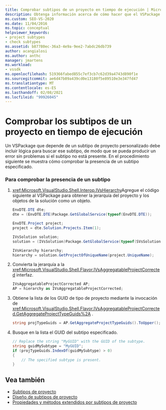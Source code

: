 ```yaml
---
title: Comprobar subtipos de un proyecto en tiempo de ejecución | Microsoft Docs
description: Obtenga información acerca de cómo hacer que el VSPackage Compruebe la presencia de un subtipo de proyecto personalizado especificado del que depende.
ms.custom: SEO-VS-2020
ms.date: 11/04/2016
ms.topic: conceptual
helpviewer_keywords:
- project subtypes
- check subtypes
ms.assetid: b87780ec-36a3-4e9a-9ee2-7abdc26db739
author: acangialosi
ms.author: anthc
manager: jmartens
ms.workload:
- vssdk
ms.openlocfilehash: 519366fabed855c7ef3cb7c62d39a4743d890f1e
ms.sourcegitcommit: ae6d47b09a439cd0e13180f5e89510e3e347fd47
ms.translationtype: MT
ms.contentlocale: es-ES
ms.lasthandoff: 02/08/2021
ms.locfileid: "99926045"
---
```

# <a name="verify-subtypes-of-a-project-at-run-time"></a>Comprobar los subtipos de un proyecto en tiempo de ejecución
Un VSPackage que depende de un subtipo de proyecto personalizado debe incluir lógica para buscar ese subtipo, de modo que se pueda producir un error sin problemas si el subtipo no está presente. En el procedimiento siguiente se muestra cómo comprobar la presencia de un subtipo especificado.

### <a name="to-verify-the-presence-of-a-subtype"></a>Para comprobar la presencia de un subtipo

1. <xref:Microsoft.VisualStudio.Shell.Interop.IVsHierarchy>Agregue el código siguiente al VSPackage para obtener la jerarquía del proyecto y los objetos de la solución como un objeto.

    ```csharp
    EnvDTE.DTE dte;
    dte = (EnvDTE.DTE)Package.GetGlobalService(typeof(EnvDTE.DTE));

    EnvDTE.Project project;
    project = dte.Solution.Projects.Item(1);

    IVsSolution solution;
    solution = (IVsSolution)Package.GetGlobalService(typeof(SVsSolution));

    IVsHierarchy hierarchy;
    hierarchy = solution.GetProjectOfUniqueName(project.UniqueName);

    ```

2. Convierta la jerarquía a la <xref:Microsoft.VisualStudio.Shell.Flavor.IVsAggregatableProjectCorrected> interfaz.

    ```csharp
    IVsAggregatableProjectCorrected AP;
    AP = hierarchy as IVsAggregatableProjectCorrected;

    ```

3. Obtiene la lista de los GUID de tipo de proyecto mediante la invocación de <xref:Microsoft.VisualStudio.Shell.Flavor.IVsAggregatableProjectCorrected.GetAggregateProjectTypeGuids%2A> .

    ```csharp
    string projTypeGuids = AP.GetAggregateProjectTypeGuids().ToUpper();

    ```

4. Busque en la lista el GUID del subtipo especificado.

    ```csharp
    // Replace the string "MyGUID" with the GUID of the subtype.
    string guidMySubtype = "MyGUID";
    if (projTypeGuids.IndexOf(guidMySubtype) > 0)
    {
        // The specified subtype is present.
    }
    ```

## <a name="see-also"></a>Vea también
- [Subtipos de proyecto](../extensibility/internals/project-subtypes.md)
- [Diseño de subtipos de proyecto](../extensibility/internals/project-subtypes-design.md)
- [Propiedades y métodos extendidos por subtipos de proyecto](../extensibility/internals/properties-and-methods-extended-by-project-subtypes.md)
